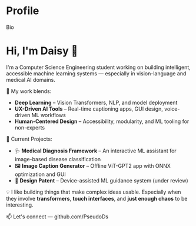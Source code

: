 # Profile
Bio
# Hi, I'm Daisy 🌸

I'm a Computer Science Engineering student working on building intelligent, accessible machine learning systems — especially in vision-language and medical AI domains.

🧠 My work blends:
- **Deep Learning** – Vision Transformers, NLP, and model deployment
- **UX-Driven AI Tools** – Real-time captioning apps, GUI design, voice-driven ML workflows
- **Human-Centered Design** – Accessibility, modularity, and ML tooling for non-experts

🔬 Current Projects:
- 🩺 **Medical Diagnosis Framework** – An interactive ML assistant for image-based disease classification
- 🖼️ **Image Caption Generator** – Offline ViT-GPT2 app with ONNX optimization and GUI
- 📱 **Design Patent** – Device-assisted ML guidance system (under review)

💡 I like building things that make complex ideas usable. Especially when they involve **transformers**, **touch interfaces**, and **just enough chaos** to be interesting.

📫 Let's connect — github.com/PseudoDs
